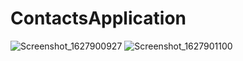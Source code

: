 # ContactsApplication
![Screenshot_1627900927](https://user-images.githubusercontent.com/86411135/127849779-1c09bd85-23ff-4fc8-865a-dc23a12c5825.png)
![Screenshot_1627901100](https://user-images.githubusercontent.com/86411135/127849822-6049adc8-7089-4944-965c-7d86e04ef651.png)
